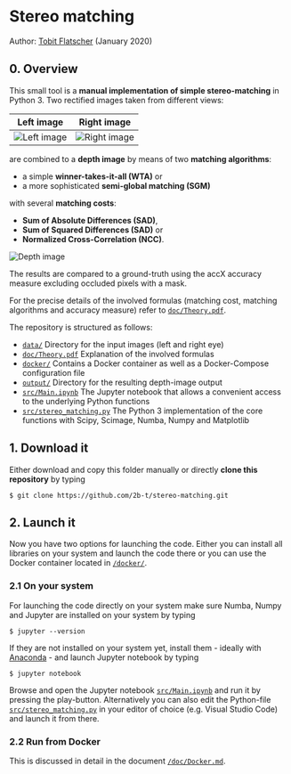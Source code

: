 # Stereo matching

Author: [Tobit Flatscher](https://github.com/2b-t) (January 2020)

## 0. Overview
This small tool is a **manual implementation of simple stereo-matching** in Python 3. Two rectified images taken from different views:

Left image             |  Right image
:-------------------------:|:-------------------------:
![Left image](/data/Adirondack_left.png) | ![Right image](/data/Adirondack_right.png)

are combined to a **depth image** by means of two **matching algorithms**:

- a simple **winner-takes-it-all (WTA)** or 
- a more sophisticated **semi-global matching (SGM)**

with several **matching costs**:

- **Sum of Absolute Differences (SAD)**,
- **Sum of Squared Differences (SAD)** or
- **Normalized Cross-Correlation (NCC)**.

![Depth image](/output/Adirondack_NCC_SGM_D70_R3_accX0,92.jpg)

The results are compared to a ground-truth using the accX accuracy measure excluding occluded pixels with a mask.

For the precise details of the involved formulas (matching cost, matching algorithms and accuracy measure) refer to [`doc/Theory.pdf`](./doc/Theory.pdf).

The repository is structured as follows:

- [`data/`](./data/) Directory for the input images (left and right eye)
- [`doc/Theory.pdf`](./doc/Theory.pdf) Explanation of the involved formulas
- [`docker/`](./docker/) Contains a Docker container as well as a Docker-Compose configuration file
- [`output/`](./output/) Directory for the resulting depth-image output
- [`src/Main.ipynb`](./src/Main.ipynb) The Jupyter notebook that allows a convenient access to the underlying Python functions
- [`src/stereo_matching.py`](./src/stereo_matching.py) The Python 3 implementation of the core functions with Scipy, Scimage, Numba, Numpy and Matplotlib

## 1. Download it
Either download and copy this folder manually or directly **clone this repository** by typing
```
$ git clone https://github.com/2b-t/stereo-matching.git
```
## 2. Launch it

Now you have two options for launching the code. Either you can install all libraries on your system and launch the code there or you can use the Docker container located in [`/docker/`](./docker/).

### 2.1 On your system

For launching the code directly on your system make sure Numba, Numpy and Jupyter are installed on your system by typing

```
$ jupyter --version
```
If they are not installed on your system yet, install them - ideally with [Anaconda](https://www.anaconda.com/distribution/) - and launch Jupyter notebook by typing
```
$ jupyter notebook
```
Browse and open the Jupyter notebook [`src/Main.ipynb`](./src/Main.ipynb) and run it by pressing the play-button. Alternatively you can also edit the Python-file [`src/stereo_matching.py`](./src/stereo_matching.py) in your editor of choice (e.g. Visual Studio Code) and launch it from there.

### 2.2 Run from Docker

This is discussed in detail in the document [`/doc/Docker.md`](./doc/Docker.md).
